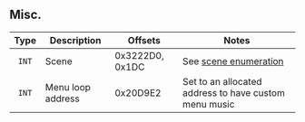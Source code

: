 ## Misc.

| Type | Description | Offsets | Notes |
| :--: | ----------- | ------- | ----- |
| `INT` | Scene | 0x3222D0, 0x1DC | See [scene enumeration](/enumerations/scene.md) |
| `INT` | Menu loop address | 0x20D9E2 | Set to an allocated address to have custom menu music |